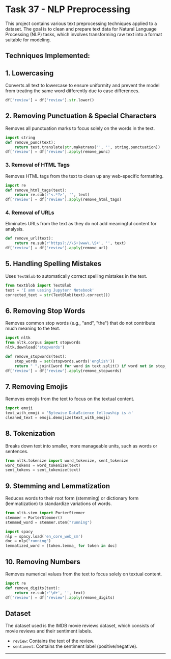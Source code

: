 # Task 37 - NLP Preprocessing

This project contains various text preprocessing techniques applied to a dataset. The goal is to clean and prepare text data for Natural Language Processing (NLP) tasks, which involves transforming raw text into a format suitable for modeling.

## Techniques Implemented:

## 1. Lowercasing
Converts all text to lowercase to ensure uniformity and prevent the model from treating the same word differently due to case differences.

```python
df['review'] = df['review'].str.lower()
```

## 2. Removing Punctuation & Special Characters
Removes all punctuation marks to focus solely on the words in the text.

```python
import string
def remove_punc(text):
    return text.translate(str.maketrans('', '', string.punctuation))
df['review'] = df['review'].apply(remove_punc)
```

### 3. Removal of HTML Tags
Removes HTML tags from the text to clean up any web-specific formatting.

```python
import re
def remove_html_tags(text):
    return re.sub(r'<.*?>', '', text)
df['review'] = df['review'].apply(remove_html_tags)
```

### 4. Removal of URLs
Eliminates URLs from the text as they do not add meaningful content for analysis.

```python
def remove_url(text):
    return re.sub(r'https?://\S+|www\.\S+', '', text)
df['review'] = df['review'].apply(remove_url)
```

## 5. Handling Spelling Mistakes
Uses `TextBlob` to automatically correct spelling mistakes in the text.

```python
from textblob import TextBlob
text = 'I amm ussing Jupyterr Notebook'
corrected_text = str(TextBlob(text).correct())
```

## 6. Removing Stop Words
Removes common stop words (e.g., "and", "the") that do not contribute much meaning to the text.

```python
import nltk
from nltk.corpus import stopwords
nltk.download('stopwords')

def remove_stopwords(text):
    stop_words = set(stopwords.words('english'))
    return " ".join([word for word in text.split() if word not in stop_words])
df['review'] = df['review'].apply(remove_stopwords)
```

## 7. Removing Emojis
Removes emojis from the text to focus on the textual content.

```python
import emoji
text_with_emoji = 'Bytewise DataScience fellowship is 🔥'
cleaned_text = emoji.demojize(text_with_emoji)
```

## 8. Tokenization
Breaks down text into smaller, more manageable units, such as words or sentences.

```python
from nltk.tokenize import word_tokenize, sent_tokenize
word_tokens = word_tokenize(text)
sent_tokens = sent_tokenize(text)
```

## 9. Stemming and Lemmatization
Reduces words to their root form (stemming) or dictionary form (lemmatization) to standardize variations of words.

```python
from nltk.stem import PorterStemmer
stemmer = PorterStemmer()
stemmed_word = stemmer.stem("running")

import spacy
nlp = spacy.load('en_core_web_sm')
doc = nlp("running")
lemmatized_word = [token.lemma_ for token in doc]
```

## 10. Removing Numbers
Removes numerical values from the text to focus solely on textual content.

```python
import re
def remove_digits(text):
    return re.sub(r'\d+', '', text)
df['review'] = df['review'].apply(remove_digits)
```

## Dataset
The dataset used is the IMDB movie reviews dataset, which consists of movie reviews and their sentiment labels.

- `review`: Contains the text of the review.
- `sentiment`: Contains the sentiment label (positive/negative).
_________________

